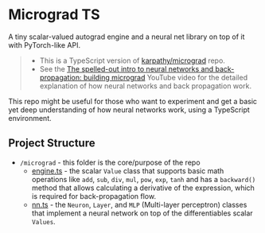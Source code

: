 # Micrograd TS

A tiny scalar-valued autograd engine and a neural net library on top of it with PyTorch-like API.

> - This is a TypeScript version of [karpathy/micrograd](https://github.com/karpathy/micrograd) repo.
> - See the [The spelled-out intro to neural networks and back-propagation: building micrograd](https://www.youtube.com/watch?v=VMj-3S1tku0) YouTube video for the detailed  explanation of how neural networks and back propagation work.

This repo might be useful for those who want to experiment and get a basic yet deep understanding of how neural networks work, using a TypeScript environment.  

## Project Structure

- `/micrograd` - this folder is the core/purpose of the repo
  - [engine.ts](./micrograd/engine.ts) - the scalar `Value` class that supports basic math operations like `add`, `sub`, `div`, `mul`, `pow`, `exp`, `tanh` and has a `backward()` method that allows calculating a derivative of the expression, which is required for back-propagation flow.
  - [nn.ts](./micrograd/nn.ts) - the `Neuron`, `Layer`, and `MLP` (Multi-layer perceptron) classes that implement a neural network on top of the differentiables scalar `Values`. 